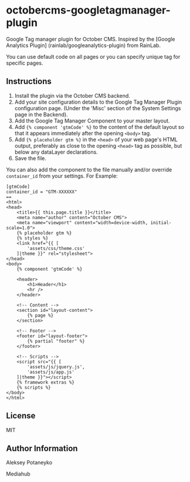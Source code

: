 octobercms-googletagmanager-plugin
============

Google Tag manager plugin for October CMS.  Inspired by the [Google Analytics Plugin]
(rainlab/googleanalytics-plugin) from RainLab.

You can use default code on all pages or you can specify unique tag for specific pages.


## Instructions

1. Install the plugin via the October CMS backend.
2. Add your site configuration details to the Google Tag Manager Plugin configuration page. (Under the 'Misc' section of the System Settings page in the Backend).
3. Add the Google Tag Manager Component to your master layout.
4. Add ```{% component 'gtmCode' %}``` to the content of the default layout so that it appears immediately after the opening ```<body>``` tag.
5. Add ```{% placeholder gtm %}``` in the `<head>` of your web page's HTML output, preferably as close to the opening `<head>` tag as possible, but below any dataLayer declarations.
6. Save the file.

You can also add the component to the file manually and/or override ```container_id``` from your settings.  For Example:

    [gtmCode]
    container_id = "GTM-XXXXXX"
	==
	<html>
	<head>
		<title>{{ this.page.title }}</title>
		<meta name="author" content="October CMS">
    	<meta name="viewport" content="width=device-width, initial-scale=1.0">
    	{% placeholder gtm %}
    	{% styles %}
    	<link href="{{ [
    	    'assets/css/theme.css'
    	]|theme }}" rel="stylesheet">
	</head>
	<body>
        {% component 'gtmCode' %}
        
 		<header>
 			<h1>Header</h1>
 			<hr />
 		</header>

 		<!-- Content -->
        <section id="layout-content">
            {% page %}
        </section>

        <!-- Footer -->
        <footer id="layout-footer">
            {% partial "footer" %}
        </footer>

        <!-- Scripts -->
        <script src="{{ [
            'assets/js/jquery.js',
            'assets/js/app.js'
        ]|theme }}"></script>
        {% framework extras %}
        {% scripts %}
	</body>
	</html>
	
	
	
License
-------

MIT

Author Information
------------------

Aleksey Potaneyko

Mediahub
